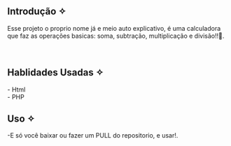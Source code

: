 <h2> Introdução ✧</h2>
Esse projeto o proprio nome já e meio auto explicativo, é uma calculadora que faz as operações basicas: soma, subtração, multiplicação e divisão!!🧐.<br>
<br><br> 

<h2> Hablidades Usadas ✧</h2>
- Html <br>
- PHP

<h2> Uso ✧</h2>
-E só você baixar ou fazer um PULL do repositorio, e usar!.
